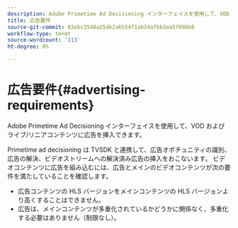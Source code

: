 ```yaml
---
description: Adobe Primetime Ad Decisioning インターフェイスを使用して、VOD およびライブ/リニアコンテンツに広告を挿入できます。
title: 広告要件
source-git-commit: 02ebc3548a254b2a6554f1ab34afbb3ea5f09bb8
workflow-type: tm+mt
source-wordcount: '113'
ht-degree: 0%

---
```


# 広告要件{#advertising-requirements}

Adobe Primetime Ad Decisioning インターフェイスを使用して、VOD およびライブ/リニアコンテンツに広告を挿入できます。

<!--<a id="section_4889E0ED7A4241D98E61AD6C846B84B6"></a>-->

Primetime ad decisioning は TVSDK と連携して、広告オポチュニティの識別、広告の解決、ビデオストリームへの解決済み広告の挿入をおこないます。
ビデオコンテンツに広告を組み込むには、広告とメインのビデオコンテンツが次の要件を満たしていることを確認します。

* 広告コンテンツの HLS バージョンをメインコンテンツの HLS バージョンより高くすることはできません。
* 広告は、メインコンテンツが多重化されているかどうかに関係なく、多重化する必要はありません（制限なし）。

